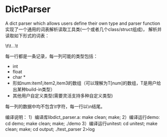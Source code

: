 DictParser
==========

A dict parser which allows users define their own type and parser function
实现了一个通用的词表解析读取工具类(一个或者几个class/struct组成)，
解析并读取如下形式的词表：

   <col1>\t<col2>\t...\t<coln>

每一行都是一条记录，每一列可能的类型包括：

   * int
   * float
   * char *
   * 形如num:item1,item2,item3的数组（可以理解为T[num]的数组，T是用户给出某种build-in类型）
   * 其他用户自定义类型(需要灵活支持多种自定义类型)

每一列的数据中均不包含\t字符，每一行以\n结尾。

编译说明：
    1）编译库libdict_parser.a: make clean; make;
    2）编译运行demo: cd demo; make clean; make; ./demo
    3）编译运行unitest: cd unitest; make clean; make; cd output; ./test_parser 2>log

